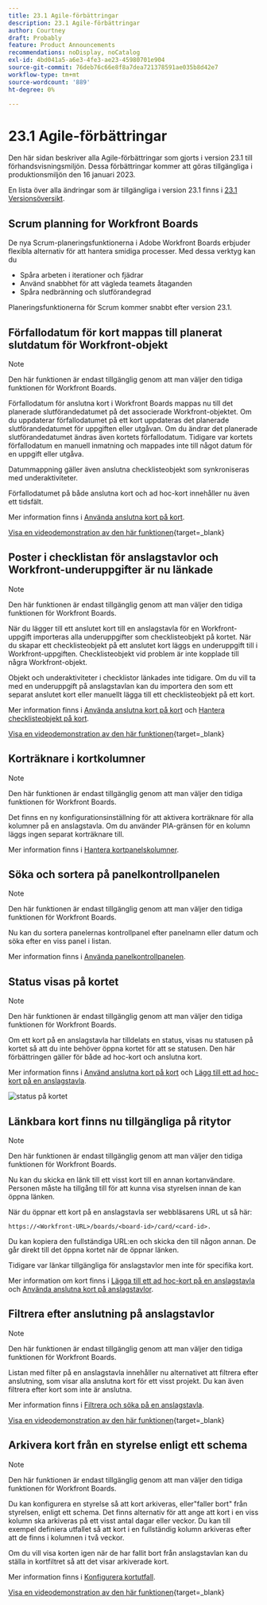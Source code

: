 ```yaml
---
title: 23.1 Agile-förbättringar
description: 23.1 Agile-förbättringar
author: Courtney
draft: Probably
feature: Product Announcements
recommendations: noDisplay, noCatalog
exl-id: 4bd041a5-a6e3-4fe3-ae23-45980701e904
source-git-commit: 76deb76c66e8f8a7dea721378591ae035b8d42e7
workflow-type: tm+mt
source-wordcount: '889'
ht-degree: 0%

---
```


# 23.1 Agile-förbättringar

Den här sidan beskriver alla Agile-förbättringar som gjorts i version 23.1 till förhandsvisningsmiljön. Dessa förbättringar kommer att göras tillgängliga i produktionsmiljön den 16 januari 2023.

En lista över alla ändringar som är tillgängliga i version 23.1 finns i [23.1 Versionsöversikt](/help/quicksilver/product-announcements/product-releases/23.1-release-activity/23-1-release-overview.md).

## Scrum planning for Workfront Boards

De nya Scrum-planeringsfunktionerna i Adobe Workfront Boards erbjuder flexibla alternativ för att hantera smidiga processer. Med dessa verktyg kan du

* Spåra arbeten i iterationer och fjädrar
* Använd snabbhet för att vägleda teamets åtaganden
* Spåra nedbränning och slutförandegrad

Planeringsfunktionerna för Scrum kommer snabbt efter version 23.1.

## Förfallodatum för kort mappas till planerat slutdatum för Workfront-objekt

>[!NOTE]
>
>Den här funktionen är endast tillgänglig genom att man väljer den tidiga funktionen för Workfront Boards.

Förfallodatum för anslutna kort i Workfront Boards mappas nu till det planerade slutförandedatumet på det associerade Workfront-objektet. Om du uppdaterar förfallodatumet på ett kort uppdateras det planerade slutförandedatumet för uppgiften eller utgåvan. Om du ändrar det planerade slutförandedatumet ändras även kortets förfallodatum. Tidigare var kortets förfallodatum en manuell inmatning och mappades inte till något datum för en uppgift eller utgåva.

Datummappning gäller även anslutna checklisteobjekt som synkroniseras med underaktiviteter.

Förfallodatumet på både anslutna kort och ad hoc-kort innehåller nu även ett tidsfält.

Mer information finns i [Använda anslutna kort på kort](/help/quicksilver/agile/get-started-with-boards/connected-cards.md).

[Visa en videodemonstration av den här funktionen](https://video.tv.adobe.com/v/3411952/){target=_blank}

## Poster i checklistan för anslagstavlor och Workfront-underuppgifter är nu länkade

>[!NOTE]
>
>Den här funktionen är endast tillgänglig genom att man väljer den tidiga funktionen för Workfront Boards.

När du lägger till ett anslutet kort till en anslagstavla för en Workfront-uppgift importeras alla underuppgifter som checklisteobjekt på kortet. När du skapar ett checklisteobjekt på ett anslutet kort läggs en underuppgift till i Workfront-uppgiften. Checklisteobjekt vid problem är inte kopplade till några Workfront-objekt.

Objekt och underaktiviteter i checklistor länkades inte tidigare. Om du vill ta med en underuppgift på anslagstavlan kan du importera den som ett separat anslutet kort eller manuellt lägga till ett checklisteobjekt på ett kort.

Mer information finns i [Använda anslutna kort på kort](/help/quicksilver/agile/get-started-with-boards/connected-cards.md) och [Hantera checklisteobjekt på kort](/help/quicksilver/agile/get-started-with-boards/manage-checklist-items.md).

[Visa en videodemonstration av den här funktionen](https://video.tv.adobe.com/v/3411951/){target=_blank}

## Korträknare i kortkolumner

>[!NOTE]
>
>Den här funktionen är endast tillgänglig genom att man väljer den tidiga funktionen för Workfront Boards.

Det finns en ny konfigurationsinställning för att aktivera korträknare för alla kolumner på en anslagstavla. Om du använder PIA-gränsen för en kolumn läggs ingen separat korträknare till.

Mer information finns i [Hantera kortpanelskolumner](/help/quicksilver/agile/get-started-with-boards/manage-board-columns.md).

## Söka och sortera på panelkontrollpanelen

>[!NOTE]
>
>Den här funktionen är endast tillgänglig genom att man väljer den tidiga funktionen för Workfront Boards.

Nu kan du sortera panelernas kontrollpanel efter panelnamn eller datum och söka efter en viss panel i listan.

Mer information finns i [Använda panelkontrollpanelen](/help/quicksilver/agile/get-started-with-boards/use-boards-page.md).

## Status visas på kortet

>[!NOTE]
>
>Den här funktionen är endast tillgänglig genom att man väljer den tidiga funktionen för Workfront Boards.

Om ett kort på en anslagstavla har tilldelats en status, visas nu statusen på kortet så att du inte behöver öppna kortet för att se statusen. Den här förbättringen gäller för både ad hoc-kort och anslutna kort.

Mer information finns i [Använd anslutna kort på kort](/help/quicksilver/agile/get-started-with-boards/connected-cards.md) och [Lägg till ett ad hoc-kort på en anslagstavla](/help/quicksilver/agile/get-started-with-boards/add-card-to-board.md).

![status på kortet](/help/quicksilver/product-announcements/product-releases/assets/boards-connected-card-details-110922.png)

## Länkbara kort finns nu tillgängliga på ritytor

>[!NOTE]
>
>Den här funktionen är endast tillgänglig genom att man väljer den tidiga funktionen för Workfront Boards.

Nu kan du skicka en länk till ett visst kort till en annan kortanvändare. Personen måste ha tillgång till för att kunna visa styrelsen innan de kan öppna länken.

När du öppnar ett kort på en anslagstavla ser webbläsarens URL ut så här:

```
https://<Workfront-URL>/boards/<board-id>/card/<card-id>. 
```

Du kan kopiera den fullständiga URL:en och skicka den till någon annan. De går direkt till det öppna kortet när de öppnar länken.

Tidigare var länkar tillgängliga för anslagstavlor men inte för specifika kort.

Mer information om kort finns i [Lägga till ett ad hoc-kort på en anslagstavla](/help/quicksilver/agile/get-started-with-boards/add-card-to-board.md) och [Använda anslutna kort på anslagstavlor](/help/quicksilver/agile/get-started-with-boards/connected-cards.md).

## Filtrera efter anslutning på anslagstavlor

>[!NOTE]
>
>Den här funktionen är endast tillgänglig genom att man väljer den tidiga funktionen för Workfront Boards.

Listan med filter på en anslagstavla innehåller nu alternativet att filtrera efter anslutning, som visar alla anslutna kort för ett visst projekt. Du kan även filtrera efter kort som inte är anslutna.

Mer information finns i [Filtrera och söka på en anslagstavla](/help/quicksilver/agile/get-started-with-boards/filter-search-in-board.md).

[Visa en videodemonstration av den här funktionen](https://video.tv.adobe.com/v/3412381/){target=_blank}

## Arkivera kort från en styrelse enligt ett schema

>[!NOTE]
>
>Den här funktionen är endast tillgänglig genom att man väljer den tidiga funktionen för Workfront Boards.

Du kan konfigurera en styrelse så att kort arkiveras, eller&quot;faller bort&quot; från styrelsen, enligt ett schema. Det finns alternativ för att ange att kort i en viss kolumn ska arkiveras på ett visst antal dagar eller veckor. Du kan till exempel definiera utfallet så att kort i en fullständig kolumn arkiveras efter att de finns i kolumnen i två veckor.

Om du vill visa korten igen när de har fallit bort från anslagstavlan kan du ställa in kortfiltret så att det visar arkiverade kort.

Mer information finns i [Konfigurera kortutfall](/help/quicksilver/agile/use-boards-agile-planning-tools/configure-card-falloff.md).

[Visa en videodemonstration av den här funktionen](https://video.tv.adobe.com/v/3412323/){target=_blank}
